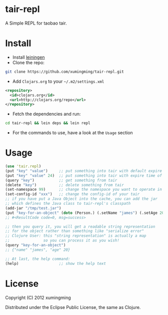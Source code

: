 # tair-repl

A Simple REPL for taobao tair.

# Install

* Install [leiningen](https://github.com/technomancy/leiningen)
* Clone the repo: 

``` bash
git clone https://github.com/xumingming/tair-repl.git
```

* Add `Clojars.org` to your `~/.m2/settings.xml`

``` xml
<repository>
  <id>clojars.org</id>
  <url>http://clojars.org/repo</url>
</repository>
```

* Fetch the dependencies and run: 

``` bash
cd tair-repl && lein deps && lein repl
```

* For the commands to use, have a look at the `Usage` section 

# Usage

``` clojure
(use 'tair.repl)
(put "key" "value")     ;; put something into tair with default expire time(24hr)
(put "key" "value" 24)  ;; put something into tair with expire time of 24 seconds
(query "key")           ;; get something from tair
(delete "key")          ;; delete something from tair
(set-namespace 99)      ;; change the namespace you want to operate in
(set-config-id "xxx")   ;; change the config-id of your tair
;; if you have put a Java Object into the cache, you can add the jar 
;; which defines the Java class to tair-repl's classpath
(add-jar "/tmp/test.jar")
(put "key-for-an-object" (doto (Person.) (.setName "james") (.setAge 20)))
;; #<ResultCode code=0, msg=success>

;; then you query it, you will get a readable string representation
;; for the object rather than something like "serialize error"
;; Clojure User: this "string representation" is actually a map
;;               so you can process it as you wish!
(query "key-for-an-object")
;; {"name" "james", "age" 20}

;; At last, the help command:
(help)                  ;; show the help text
```


# License

Copyright (C) 2012 xumingming

Distributed under the Eclipse Public License, the same as Clojure.
